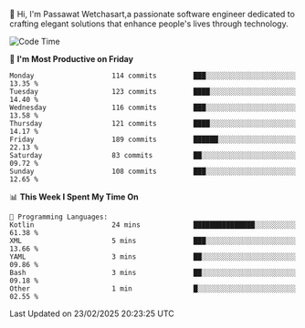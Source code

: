 
👋 Hi, I'm Passawat Wetchasart,a passionate software engineer dedicated to crafting elegant solutions that enhance people's lives through technology.


<!--START_SECTION:waka-->
![Code Time](http://img.shields.io/badge/Code%20Time-1%2C937%20hrs%2049%20mins-blue)

📅 **I'm Most Productive on Friday** 

```text
Monday                   114 commits         ███░░░░░░░░░░░░░░░░░░░░░░   13.35 % 
Tuesday                  123 commits         ████░░░░░░░░░░░░░░░░░░░░░   14.40 % 
Wednesday                116 commits         ███░░░░░░░░░░░░░░░░░░░░░░   13.58 % 
Thursday                 121 commits         ████░░░░░░░░░░░░░░░░░░░░░   14.17 % 
Friday                   189 commits         ██████░░░░░░░░░░░░░░░░░░░   22.13 % 
Saturday                 83 commits          ██░░░░░░░░░░░░░░░░░░░░░░░   09.72 % 
Sunday                   108 commits         ███░░░░░░░░░░░░░░░░░░░░░░   12.65 % 
```


📊 **This Week I Spent My Time On** 

```text
💬 Programming Languages: 
Kotlin                   24 mins             ███████████████░░░░░░░░░░   61.38 % 
XML                      5 mins              ███░░░░░░░░░░░░░░░░░░░░░░   13.66 % 
YAML                     3 mins              ██░░░░░░░░░░░░░░░░░░░░░░░   09.86 % 
Bash                     3 mins              ██░░░░░░░░░░░░░░░░░░░░░░░   09.18 % 
Other                    1 min               █░░░░░░░░░░░░░░░░░░░░░░░░   02.55 % 
```


 Last Updated on 23/02/2025 20:23:25 UTC
<!--END_SECTION:waka-->

<!--
**markpassawat/markpassawat** is a ✨ _special_ ✨ repository because its `README.md` (this file) appears on your GitHub profile.

Here are some ideas to get you started:

- 🔭 I’m currently working on ...
- 🌱 I’m currently learning ...
- 👯 I’m looking to collaborate on ...
- 🤔 I’m looking for help with ...
- 💬 Ask me about ...
- 📫 How to reach me: ...
- 😄 Pronouns: He/Him
- ⚡ Fun fact: ...
-->
